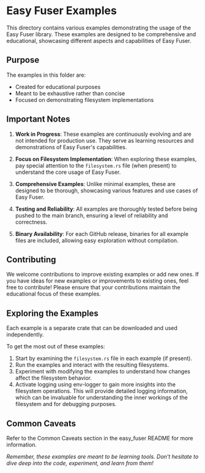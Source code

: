 # Easy Fuser Examples

This directory contains various examples demonstrating the usage of the Easy Fuser library. These examples are designed to be comprehensive and educational, showcasing different aspects and capabilities of Easy Fuser.

## Purpose

The examples in this folder are:
- Created for educational purposes
- Meant to be exhaustive rather than concise
- Focused on demonstrating filesystem implementations

## Important Notes

1. **Work in Progress**: These examples are continuously evolving and are not intended for production use. They serve as learning resources and demonstrations of Easy Fuser's capabilities.

2. **Focus on Filesystem Implementation**: When exploring these examples, pay special attention to the `filesystem.rs` file (when present) to understand the core usage of Easy Fuser.

3. **Comprehensive Examples**: Unlike minimal examples, these are designed to be thorough, showcasing various features and use cases of Easy Fuser.

4. **Testing and Reliability**: All examples are thoroughly tested before being pushed to the main branch, ensuring a level of reliability and correctness.

5. **Binary Availability**: For each GitHub release, binaries for all example files are included, allowing easy exploration without compilation.

## Contributing

We welcome contributions to improve existing examples or add new ones. If you have ideas for new examples or improvements to existing ones, feel free to contribute! Please ensure that your contributions maintain the educational focus of these examples.

## Exploring the Examples

Each example is a separate crate that can be downloaded and used independently.

To get the most out of these examples:
1. Start by examining the `filesystem.rs` file in each example (if present).
2. Run the examples and interact with the resulting filesystems.
3. Experiment with modifying the examples to understand how changes affect the filesystem behavior.
4. Activate logging using env-logger to gain more insights into the filesystem operations. This will provide detailed logging information, which can be invaluable for understanding the inner workings of the filesystem and for debugging purposes.

## Common Caveats

Refer to the Common Caveats section in the easy_fuser README for more information.


_Remember, these examples are meant to be learning tools. Don't hesitate to dive deep into the code, experiment, and learn from them!_
